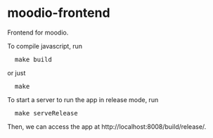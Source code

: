 moodio-frontend
===============

Frontend for moodio.

To compile javascript, run
<pre>
  make build
</pre>
or just
<pre>
  make
</pre>
To start a server to run the app in release mode, run
<pre>
  make serveRelease
</pre>
Then, we can access the app at http://localhost:8008/build/release/.
